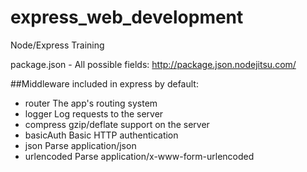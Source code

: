express_web_development
=======================

Node/Express Training

package.json - All possible fields: http://package.json.nodejitsu.com/

##Middleware included in express by default:
* router The app's routing system
* logger Log requests to the server
* compress gzip/deflate support on the server
* basicAuth Basic HTTP authentication
* json Parse application/json
* urlencoded Parse application/x-www-form-urlencoded
